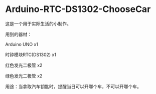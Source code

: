 # Arduino-RTC-DS1302-ChooseCar
这是一个用于实际生活的小制作。

用到的器材：

Arduino UNO x1

时钟模块RTC(DS1302) x1

红色发光二极管 x2

绿色发光二极管 x2

用途：当拿取汽车钥匙时，提醒当日可以开哪个车，不可以开哪个车。


